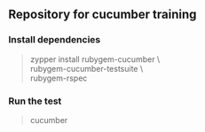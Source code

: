 ## Repository for cucumber training

### Install dependencies

  > zypper install rubygem-cucumber \   
  >                rubygem-cucumber-testsuite \   
  >                rubygem-rspec   

### Run the test

  > cucumber
